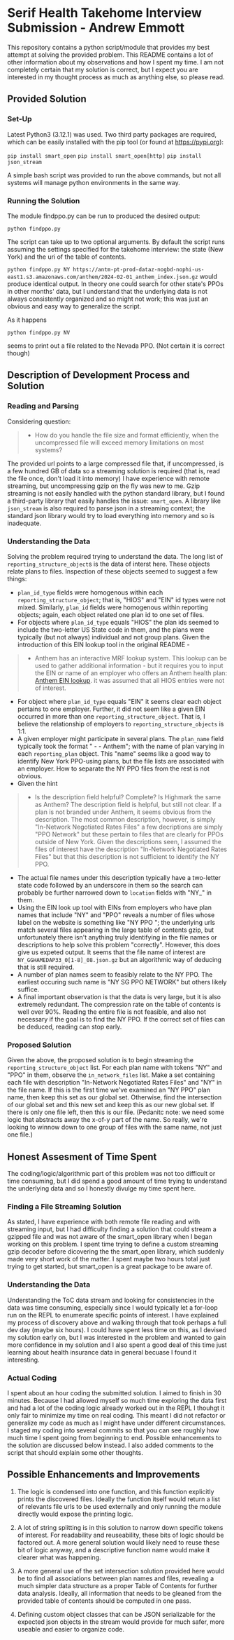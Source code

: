 # Serif Health Takehome Interview Submission - Andrew Emmott

This repository contains a python script/module that provides my best attempt at solving the provided problem. This README contains a lot of other information about my observations and how I spent my time. I am not completely certain that my solution is correct, but I expect you are interested in my thought process as much as anything else, so please read. 

## Provided Solution

### Set-Up
Latest Python3 (3.12.1) was used. Two third party packages are required, which can be easily installed with the pip tool (or found at https://pypi.org):

`pip install smart_open`
`pip install smart_open[http]`
`pip install json_stream`

A simple bash script was provided to run the above commands, but not all systems will manage python environments in the same way.

### Running the Solution

The module findppo.py can be run to produced the desired output:

`python findppo.py`

The script can take up to two optional arguments. By default the script runs assuming the settings specified for the takehome interview: the state (New York) and the uri of the table of contents.

`python findppo.py NY https://antm-pt-prod-dataz-nogbd-nophi-us-east1.s3.amazonaws.com/anthem/2024-02-01_anthem_index.json.gz` would produce identical output. In theory one could search for other state's PPOs in other months' data, but I understand that the underlying data is not always consistently organized and so might not work; this was just an obvious and easy way to generalize the script.

As it happens

`python findppo.py NV`

seems to print out a file related to the Nevada PPO. (Not certain it is correct though)

## Description of Development Process and Solution

### Reading and Parsing

Considering question:
> - How do you handle the file size and format efficiently, when the uncompressed file will exceed memory limitations on most systems?

The provided url points to a large compressed file that, if uncompressed, is a few hundred GB of data so a streaming solution is required (that is, read the file once, don't load it into memory) I have experience with remote streaming, but uncompressing gzip on the fly was new to me. Gzip streaming is not easily handled with the python standard library, but I found a third-party library that easily handles the issue: `smart_open`. A library like `json_stream` is also required to parse json in a streaming context; the standard json library would try to load everything into memory and so is inadequate.

### Understanding the Data

Solving the problem required trying to understand the data. The long list of `reporting_structure_object`s is the data of interst here. These objects relate plans to files. Inspection of these objects seemed to suggest a few things:

- `plan_id_type` fields were homogenous within each `reporting_structure_object`; that is, "HIOS" and "EIN" id types were not mixed. Similarly, `plan_id` fields were homogenous within reporting objects; again, each object related one plan id to one set of files.
- For objects where `plan_id_type` equals "HIOS" the plan ids seemed to include the two-letter US State code in them, and the plans were typically (but not always) individual and not group plans. Given the introduction of this EIN lookup tool in the original README -
> - Anthem has an interactive MRF lookup system. This lookup can be used to gather additional information - but it requires you to input the EIN or name of an employer who offers an Anthem health plan: [Anthem EIN lookup](https://www.anthem.com/machine-readable-file/search/).
it was assumed that all HIOS entries were not of interest.
- For object where `plan_id_type` equals "EIN" it seems clear each object pertains to one employer. Further, it did not seem like a given EIN occurred in more than one `reporting_structure_object`. That is, I believe the relationship of employers to `reporting_structure_objects` is 1:1.
- A given employer might participate in several plans. The `plan_name` field typically took the format "<NAME OF PLAN> - <NAME OF EMPLOYER> - Anthem"; with the name of plan varying in each `reporting_plan` object. This "name" seems like a good way to identify New York PPO-using plans, but the file lists are associated with an employer. How to separate the NY PPO files from the rest is not obvious.
- Given the hint
> - Is the description field helpful? Complete? Is Highmark the same as Anthem?
The description field is helpful, but still not clear. If a plan is not branded under Anthem, it seems obvious from the description. The most common description, however, is simply "In-Network Negotiated Rates Files" a few decriptions are simply "PPO Network" but these pertain to files that are clearly for PPOs outside of New York. Given the descriptions seen, I assumed the files of interest have the description "In-Network Negotiated Rates Files" but that this description is not sufficient to identify the NY PPO.
- The actual file names under this description typically have a two-letter state code followed by an underscore in them so the search can probably be further narrowed down to `location` fields with "NY_" in them.
- Using the EIN look up tool with EINs from employers who have plan names that include "NY" and "PPO" reveals a number of files whose label on the website is something like "NY PPO <STUFF>"; the underlying urls match several files appearing in the large table of contents gzip, but unfortunately there isn't anything truly identifying in the file names or descriptions to help solve this problem "correctly". However, this does give us expeted output. It seems that the file name of interest are `NY_GGHAMEDAP33_0[1-8]_08.json.gz` but an algorithmic way of deducing that is still required.
- A number of plan names seem to feasibly relate to the NY PPO. The earliest occuring such name is "NY SG PPO NETWORK" but others likely suffice.
- A final important observation is that the data is very large, but it is also extremely redundant. The compression rate on the table of contents is well over 90%. Reading the entire file is not feasible, and also not necessary if the goal is to find the NY PPO. If the correct set of files can be deduced, reading can stop early.

### Proposed Solution

Given the above, the proposed solution is to begin streaming the `reporting_structure_object` list. For each plan name with tokens "NY" and "PPO" in them, observe the `in_network_files` list. Make a set containing each file with description "In-Network Negotiated Rates Files" and "NY" in the file name. If this is the first time we've examined an "NY PPO" plan name, then keep this set as our global set. Otherwise, find the intersection of our global set and this new set and keep this as our new global set. If there is only one file left, then this is our file. (Pedanitc note: we need some logic that abstracts away the x-of-y part of the name. So really, we're looking to winnow down to one group of files with the same name, not just one file.)

## Honest Assesment of Time Spent

The coding/logic/algorithmic part of this problem was not too difficult or time consuming, but I did spend a good amount of time trying to understand the underlying data and so I honestly divulge my time spent here.

### Finding a File Streaming Solution

As stated, I have experience with both remote file reading and with streaming input, but I had difficulty finding a solution that could stream a gzipped file and was not aware of the smart_open library when I began working on this problem. I spent time trying to define a custom streaming gzip decoder before dicovering the the smart_open library, which suddenly made very short work of the matter. I spent maybe two hours total just trying to get started, but smart_open is a great package to be aware of.

### Understanding the Data

Understanding the ToC data stream and looking for consistencies in the data was time consuming, especially since I would typically let a for-loop run on the REPL to enumerate specific points of interest. I have explained my process of discovery above and walking through that took perhaps a full dev day (maybe six hours). I could have spent less time on this, as I devised my solution early on, but I was interested in the problem and wanted to gain more confidence in my solution and I also spent a good deal of this time just learning about health insurance data in general becuase I found it interesting.

### Actual Coding

I spent about an hour coding the submitted solution. I aimed to finish in 30 minutes. Because I had allowed myself so much time exploring the data first and had a lot of the coding logic already worked out in the REPL I thouhgt it only fair to minimize my time on real coding. This meant I did not refactor or generalize my code as much as I might have under different circumstances. I staged my coding into several commits so that you can see roughly how much time I spent going from beginning to end. Possible enhancements to the solution are discussed below instead. I also added comments to the script that should explain some other thoughts.

## Possible Enhancements and Improvements

1. The logic is condensed into one function, and this function explicitly prints the discovered files. Ideally the function itself would return a list of relevants file urls to be used externally and only running the module directly would expose the printing logic.

2. A lot of string splitting is in this solution to narrow down specific tokens of interest. For readability and reuseability, these bits of logic should be factored out. A more general solution would likely need to reuse these bit of logic anyway, and a descriptive function name would make it clearer what was happening.

3. A more general use of the set intersection solution provided here would be to find all associations between plan names and files, revealing a much simpler data structure as a proper Table of Contents for further data analysis. Ideally, all information that needs to be gleaned from the provided table of contents should be computed in one pass.

4. Defining custom object classes that can be JSON serializable for the expected json objects in the stream would provide for much safer, more useable  and easier to organize code.